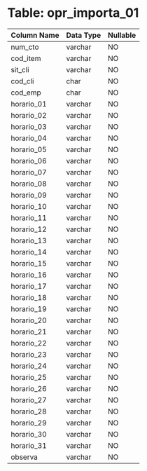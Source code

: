 # Table: opr_importa_01

| Column Name | Data Type | Nullable |
|-------------|-----------|----------|
| num_cto | varchar | NO |
| cod_item | varchar | NO |
| sit_cli | varchar | NO |
| cod_cli | char | NO |
| cod_emp | char | NO |
| horario_01 | varchar | NO |
| horario_02 | varchar | NO |
| horario_03 | varchar | NO |
| horario_04 | varchar | NO |
| horario_05 | varchar | NO |
| horario_06 | varchar | NO |
| horario_07 | varchar | NO |
| horario_08 | varchar | NO |
| horario_09 | varchar | NO |
| horario_10 | varchar | NO |
| horario_11 | varchar | NO |
| horario_12 | varchar | NO |
| horario_13 | varchar | NO |
| horario_14 | varchar | NO |
| horario_15 | varchar | NO |
| horario_16 | varchar | NO |
| horario_17 | varchar | NO |
| horario_18 | varchar | NO |
| horario_19 | varchar | NO |
| horario_20 | varchar | NO |
| horario_21 | varchar | NO |
| horario_22 | varchar | NO |
| horario_23 | varchar | NO |
| horario_24 | varchar | NO |
| horario_25 | varchar | NO |
| horario_26 | varchar | NO |
| horario_27 | varchar | NO |
| horario_28 | varchar | NO |
| horario_29 | varchar | NO |
| horario_30 | varchar | NO |
| horario_31 | varchar | NO |
| observa | varchar | NO |
